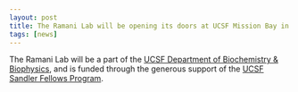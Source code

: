 ```yaml
---
layout: post
title: The Ramani Lab will be opening its doors at UCSF Mission Bay in Fall 2018!
tags: [news]
---
```

The Ramani Lab will be a part of the [UCSF Department of Biochemistry & Biophysics](http://biochemistry.ucsf.edu/), and is funded through the generous support of the [UCSF Sandler Fellows Program](https://fellows.ucsf.edu/).
